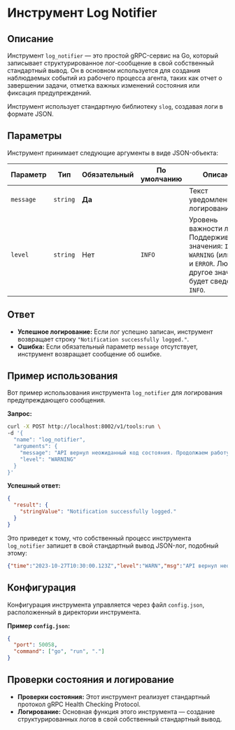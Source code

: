 # Инструмент Log Notifier

## Описание

Инструмент `log_notifier` — это простой gRPC-сервис на Go, который записывает структурированное лог-сообщение в свой собственный стандартный вывод. Он в основном используется для создания наблюдаемых событий из рабочего процесса агента, таких как отчет о завершении задачи, отметка важных изменений состояния или фиксация предупреждений.

Инструмент использует стандартную библиотеку `slog`, создавая логи в формате JSON.

## Параметры

Инструмент принимает следующие аргументы в виде JSON-объекта:

| Параметр  | Тип      | Обязательный | По умолчанию | Описание                                                                                                                  |
|-----------|----------|--------------|--------------|---------------------------------------------------------------------------------------------------------------------------|
| `message` | `string` | **Да**       |              | Текст уведомления для логирования.                                                                                        |
| `level`   | `string` | Нет          | `INFO`       | Уровень важности лога. Поддерживаемые значения: `INFO`, `WARNING` (или `WARN`) и `ERROR`. Любое другое значение будет сведено к `INFO`. |

## Ответ

*   **Успешное логирование:** Если лог успешно записан, инструмент возвращает строку `"Notification successfully logged."`.
*   **Ошибка:** Если обязательный параметр `message` отсутствует, инструмент возвращает сообщение об ошибке.

## Пример использования

Вот пример использования инструмента `log_notifier` для логирования предупреждающего сообщения.

**Запрос:**

```bash
curl -X POST http://localhost:8002/v1/tools:run \
-d '{
  "name": "log_notifier",
  "arguments": {
    "message": "API вернул неожиданный код состояния. Продолжаем работу с данными по умолчанию.",
    "level": "WARNING"
  }
}'
```

**Успешный ответ:**

```json
{
  "result": {
    "stringValue": "Notification successfully logged."
  }
}
```

Это приведет к тому, что собственный процесс инструмента `log_notifier` запишет в свой стандартный вывод JSON-лог, подобный этому:
```json
{"time":"2023-10-27T10:30:00.123Z","level":"WARN","msg":"API вернул неожиданный код состояния. Продолжаем работу с данными по умолчанию."}
```

## Конфигурация

Конфигурация инструмента управляется через файл `config.json`, расположенный в директории инструмента.

**Пример `config.json`:**
```json
{
  "port": 50058,
  "command": ["go", "run", "."]
}
```

## Проверки состояния и логирование

*   **Проверки состояния:** Этот инструмент реализует стандартный протокол gRPC Health Checking Protocol.
*   **Логирование:** Основная функция этого инструмента — создание структурированных логов в свой собственный стандартный вывод.